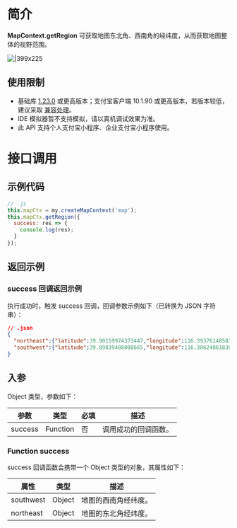 # 简介

**MapContext.getRegion** 可获取地图东北角、西南角的经纬度，从而获取地图整体的视野范围。

![|399x225](http://mdn.alipayobjects.com/afts/img/A*9KnRSZHPtBZ9xbJMl2ucnwBkAa8wAA/original?bz=openpt_doc&t=FDATT4LmNWYCQJlzrCcm0QAAAABkMK8AAAAA#align=left&display=inline&height=225&margin=%5Bobject%20Object%5D&originHeight=225&originWidth=399&status=done&style=stroke&width=399)

## 使用限制

- 基础库 [1.23.0](https://opendocs.alipay.com/mini/framework/lib) 或更高版本；支付宝客户端 10.1.90 或更高版本，若版本较低，建议采取 [兼容处理](https://opendocs.alipay.com/mini/framework/compatibility)。
- IDE 模拟器暂不支持模拟，请以真机调试效果为准。
- 此 API 支持个人支付宝小程序、企业支付宝小程序使用。

# 接口调用

## 示例代码

```javascript
// .js
this.mapCtx = my.createMapContext('map');
this.mapCtx.getRegion({
  success: res => {
    console.log(res);
  }
});
```

## 返回示例

### success 回调返回示例

执行成功时，触发 success 回调，回调参数示例如下（已转换为 JSON 字符串）：

```json
// .json
{
  "northeast":{"latitude":39.90159974373447,"longitude":116.39376148581508},
  "southwest":{"latitude":39.89839488008665,"longitude":116.38624861836435}
}
```

## 入参

Object 类型，参数如下：

| **参数** | **类型** | **必填** | **描述** |
| --- | --- | --- | --- |
| success | Function | 否 | 调用成功的回调函数。 |

### Function success

success 回调函数会携带一个 Object 类型的对象，其属性如下：

| **属性** | **类型** | **描述** |
| --- | --- | --- |
| southwest | Object | 地图的西南角经纬度。 |
| northeast | Object | 地图的东北角经纬度。 |

